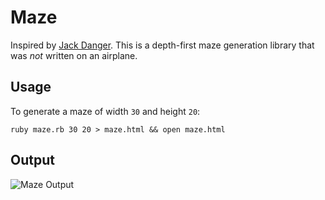 Maze
====
Inspired by [Jack Danger](https://github.com/JackDanger/maze). This is a
depth-first maze generation library that was _not_ written on an airplane.

Usage
-----
To generate a maze of width `30` and height `20`:

    ruby maze.rb 30 20 > maze.html && open maze.html

Output
------
![Maze Output](https://github.com/huntca/maze/raw/master/image/maze.jpg "Maze Output")
